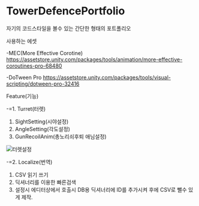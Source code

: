 # TowerDefencePortfolio
자기의 코드스타일을 볼수 있는 간단한 형태의 포트폴리오

사용하는 에셋

-MEC(More Effective Corotine) 
https://assetstore.unity.com/packages/tools/animation/more-effective-coroutines-pro-68480

-DoTween Pro 
https://assetstore.unity.com/packages/tools/visual-scripting/dotween-pro-32416


Feature(기능)

-=1. Turret(터렛)
1. SightSetting(시야설정)
2. AngleSetting(각도설정)
3. GunRecoilAnim(총노리쇠후퇴 애님설정)

![터렛설정](https://user-images.githubusercontent.com/44671731/195511325-dca1621c-d146-4c37-899b-f0974833ed06.gif)



-=2. Localize(번역)
1. CSV 읽기 쓰기
2. 딕셔너리를 이용한 빠른검색
3. 설정시 에디터상에서 호출시 DB용 딕셔너리에 ID를 추가시켜 후에 CSV로 뺄수 있게 제작.
